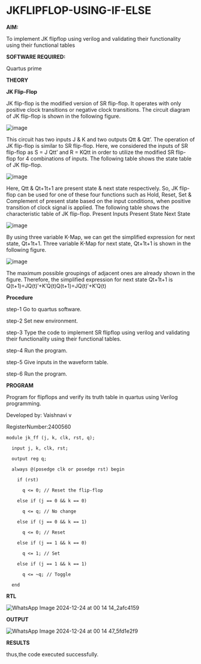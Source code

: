 # JKFLIPFLOP-USING-IF-ELSE

**AIM:** 

To implement  JK flipflop using verilog and validating their functionality using their functional tables

**SOFTWARE REQUIRED:**

Quartus prime

**THEORY**

**JK Flip-Flop**

JK flip-flop is the modified version of SR flip-flop. It operates with only positive clock transitions or negative clock transitions. The circuit diagram of JK flip-flop is shown in the following figure.

![image](https://github.com/naavaneetha/JKFLIPFLOP-USING-IF-ELSE/assets/154305477/a649c30b-232b-4558-b188-fd6c09845180)


This circuit has two inputs J & K and two outputs Qtt & Qtt’. The operation of JK flip-flop is similar to SR flip-flop. Here, we considered the inputs of SR flip-flop as S = J Qtt’ and R = KQtt in order to utilize the modified SR flip-flop for 4 combinations of inputs. The following table shows the state table of JK flip-flop.

![image](https://github.com/naavaneetha/JKFLIPFLOP-USING-IF-ELSE/assets/154305477/c4360742-e8a8-4937-b089-c46c0433f9a3)

 
Here, Qtt & Qt+1t+1 are present state & next state respectively. So, JK flip-flop can be used for one of these four functions such as Hold, Reset, Set & Complement of present state based on the input conditions, when positive transition of clock signal is applied. The following table shows the characteristic table of JK flip-flop. Present Inputs Present State Next State
 
![image](https://github.com/naavaneetha/JKFLIPFLOP-USING-IF-ELSE/assets/154305477/6c275261-a6d5-4c37-a3a7-1e88ca11c4cd)

By using three variable K-Map, we can get the simplified expression for next state, Qt+1t+1. Three variable K-Map for next state, Qt+1t+1 is shown in the following figure.
 
![image](https://github.com/naavaneetha/JKFLIPFLOP-USING-IF-ELSE/assets/154305477/5174f41b-0ce0-4329-a372-6d1943ea6673)

The maximum possible groupings of adjacent ones are already shown in the figure. Therefore, the simplified expression for next state Qt+1t+1 is Q(t+1)=JQ(t)′+K′Q(t)Q(t+1)=JQ(t)′+K′Q(t)

**Procedure**

 step-1 Go to quartus software.

step-2 Set new environment.

step-3 Type the code to implement SR flipflop using verilog and validating their functionality using their functional tables.

step-4 Run the program.

step-5 Give inputs in the waveform table.

step-6 Run the program.

**PROGRAM**

Program for flipflops and verify its truth table in quartus using Verilog programming.

Developed by: Vaishnavi v

RegisterNumber:2400560
~~~
module jk_ff (j, k, clk, rst, q);

  input j, k, clk, rst;
  
  output reg q;
  
  always @(posedge clk or posedge rst) begin
  
    if (rst)
    
      q <= 0; // Reset the flip-flop
      
    else if (j == 0 && k == 0)
    
      q <= q; // No change
      
    else if (j == 0 && k == 1)
    
      q <= 0; // Reset
      
    else if (j == 1 && k == 0)
    
      q <= 1; // Set
      
    else if (j == 1 && k == 1)
    
      q <= ~q; // Toggle
      
  end
~~~

**RTL**

![WhatsApp Image 2024-12-24 at 00 14 14_2afc4159](https://github.com/user-attachments/assets/b86b1b37-f30b-4a07-ab05-c814109d41df)


**OUTPUT**

![WhatsApp Image 2024-12-24 at 00 14 47_5fd1e2f9](https://github.com/user-attachments/assets/d1e878a8-6871-4c52-b0ba-8e14cb092b0e)


**RESULTS**

thus,the code executed successfully.
